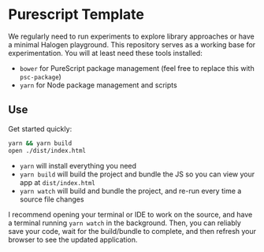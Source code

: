 # Purescript Template

We regularly need to run experiments to explore library approaches or have a minimal Halogen playground. This repository serves as a working base for experimentation. You will at least need these tools installed:

- `bower` for PureScript package management (feel free to replace this with `psc-package`)
- `yarn` for Node package management and scripts

## Use

Get started quickly:

```sh
yarn && yarn build
open ./dist/index.html
```

- `yarn` will install everything you need
- `yarn build` will build the project and bundle the JS so you can view your app at `dist/index.html`
- `yarn watch` will build and bundle the project, and re-run every time a source file changes

I recommend opening your terminal or IDE to work on the source, and have a terminal running `yarn watch` in the background. Then, you can reliably save your code, wait for the build/bundle to complete, and then refresh your browser to see the updated application.
